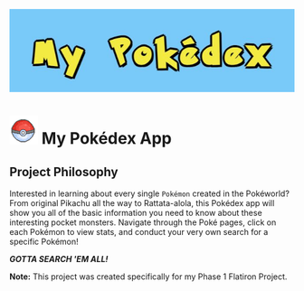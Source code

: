 ![alt text](images/my-pokedex-logo.JPG)
# ![alt text](images/pokeball.gif) My Pokédex App 

## Project Philosophy


Interested in learning about every single `Pokémon` created in the Pokéworld?  From original Pikachu all the way to Rattata-alola, this Pokédex app will show you all of the basic information you need to know about these interesting pocket monsters.  Navigate through the Poké pages, click on each Pokémon to view stats, and conduct your very own search for a specific Pokémon!

***GOTTA SEARCH 'EM ALL!***

**Note:** This project was created specifically for my Phase 1 Flatiron Project.

